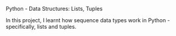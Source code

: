 Python - Data Structures: Lists, Tuples

In this project, I learnt how sequence data types work in
Python - specifically, lists and tuples.

